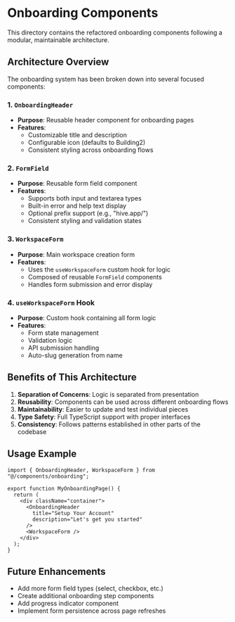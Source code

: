 # Onboarding Components

This directory contains the refactored onboarding components following a modular, maintainable architecture.

## Architecture Overview

The onboarding system has been broken down into several focused components:

### 1. `OnboardingHeader`
- **Purpose**: Reusable header component for onboarding pages
- **Features**: 
  - Customizable title and description
  - Configurable icon (defaults to Building2)
  - Consistent styling across onboarding flows

### 2. `FormField`
- **Purpose**: Reusable form field component
- **Features**:
  - Supports both input and textarea types
  - Built-in error and help text display
  - Optional prefix support (e.g., "hive.app/")
  - Consistent styling and validation states

### 3. `WorkspaceForm`
- **Purpose**: Main workspace creation form
- **Features**:
  - Uses the `useWorkspaceForm` custom hook for logic
  - Composed of reusable `FormField` components
  - Handles form submission and error display

### 4. `useWorkspaceForm` Hook
- **Purpose**: Custom hook containing all form logic
- **Features**:
  - Form state management
  - Validation logic
  - API submission handling
  - Auto-slug generation from name

## Benefits of This Architecture

1. **Separation of Concerns**: Logic is separated from presentation
2. **Reusability**: Components can be used across different onboarding flows
3. **Maintainability**: Easier to update and test individual pieces
4. **Type Safety**: Full TypeScript support with proper interfaces
5. **Consistency**: Follows patterns established in other parts of the codebase

## Usage Example

```tsx
import { OnboardingHeader, WorkspaceForm } from "@/components/onboarding";

export function MyOnboardingPage() {
  return (
    <div className="container">
      <OnboardingHeader
        title="Setup Your Account"
        description="Let's get you started"
      />
      <WorkspaceForm />
    </div>
  );
}
```

## Future Enhancements

- Add more form field types (select, checkbox, etc.)
- Create additional onboarding step components
- Add progress indicator component
- Implement form persistence across page refreshes 
